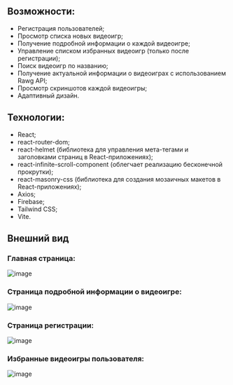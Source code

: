 ## Возможности:
* Регистрация пользователей;
* Просмотр списка новых видеоигр;
* Получение подробной информации о каждой видеоигре;
* Управление списком избранных видеоигр (только после регистрации);
* Поиск видеоигр по названию;
* Получение актуальной информации о видеоиграх с использованием Rawg API;
* Просмотр скриншотов каждой видеоигры;
* Адаптивный дизайн.

## Технологии:
* React;
* react-router-dom;
* react-helmet (библиотека для управления мета-тегами и заголовками страниц в React-приложениях);
* react-infinite-scroll-component (облегчает реализацию бесконечной прокрутки);
* react-masonry-css (библиотека для создания мозаичных макетов в React-приложениях);
* Axios;
* Firebase;
* Tailwind CSS;
* Vite.

## Внешний вид
### Главная страница:
![image](https://github.com/d1magine/gamepedia/assets/82451955/05ca2555-392f-467e-b6d3-cd470e3e2b73)
### Страница подробной информации о видеоигре:
![image](https://github.com/d1magine/gamepedia/assets/82451955/4f750000-4422-4b8a-83a8-cf0b2d1bf57b)
### Страница регистрации:
![image](https://github.com/d1magine/gamepedia/assets/82451955/35fd5985-3edb-41ec-bd8e-0411c11bce89)
### Избранные видеоигры пользователя:
![image](https://github.com/d1magine/gamepedia/assets/82451955/c860f15a-671a-4750-bf34-9aa06627329d)

